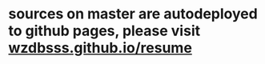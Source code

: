 # sources on master are autodeployed to github pages, please visit [wzdbsss.github.io/resume](https://wzdbsss.github.io/resume/index.html)